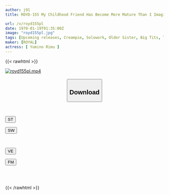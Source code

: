 ```yaml
---
author: j91
title: ROYD-155 My Childhood Friend Has Become More Mature Than I Imagined, And His Erotic Breasts Are Fully Erect! Both Of Our Parents Were Away, So My Older Childhood Friend Came To Stay At My House. Rimu Yumino

url: /v/royd155pl
date: 1970-01-19T01:35:00Z
image: "royd155pl.jpg"
tags: [Upcoming releases, Creampie, Solowork, Older Sister, Big Tits, Titty Fuck, Bath	]
maker: [ROYAL]
actress: [ Yumino Rimu ]
---
```



{{< rawhtml >}}

<div class="video" data-videoid="pending_link.html">
    <a href="javascript:;">
        <img src="/v/royd155pl/royd155pl.jpg" width="WIDTH" height="HEIGHT" alt="royd155pl.mp4" loading="lazy">
    </a>
</div>

<script type="text/javascript" src="https://j91.asia/asset/on-demand-pend.js"></script>

<br>
  <link rel="stylesheet" href="https://j91.asia/asset/bs5.css">
  
  <center>
  <button class="btn btn-primary" type="button" data-bs-toggle="collapse" data-bs-target=".multi-collapse" aria-expanded="false" aria-controls="multiCollapseExample1 multiCollapseExample2"><h2>Download</h2></button></center>
</p>
<div class="row">
  <div class="col">
    <div class="collapse multi-collapse" id="multiCollapseExample1">
      <div class="card card-body">
	      	      <br>
<div class="buttons">  
<p><a href="https://j91.asia/pending_link.html" target="_blank"><button class="btn-hover color-3"><i class="fa fa-download"></i> ST</button></a></p>
<p><a href="https://j91.asia/pending_link.html" target="_blank"><button class="btn-hover color-2"><i class="fa fa-download"></i> SW</button></a></p></div>
    </div>
  </div>
</div>
  <div class="col">
    <div class="collapse multi-collapse" id="multiCollapseExample2">
      <div class="card card-body">
	      <br>
<div class="buttons">
<p><a href="https://j91.asia/pending_link.html" target="_blank"><button class="btn-hover color-9"><i class="fa fa-download"></i> VE</button></a></p>
<p><a href="https://j91.asia/pending_link.html" target="_blank"><button class="btn-hover color-8"><i class="fa fa-download"></i> FM</button></a></p></div>
<br><br>
      </div>
    </div>
  </div>
</div>

{{< /rawhtml >}}